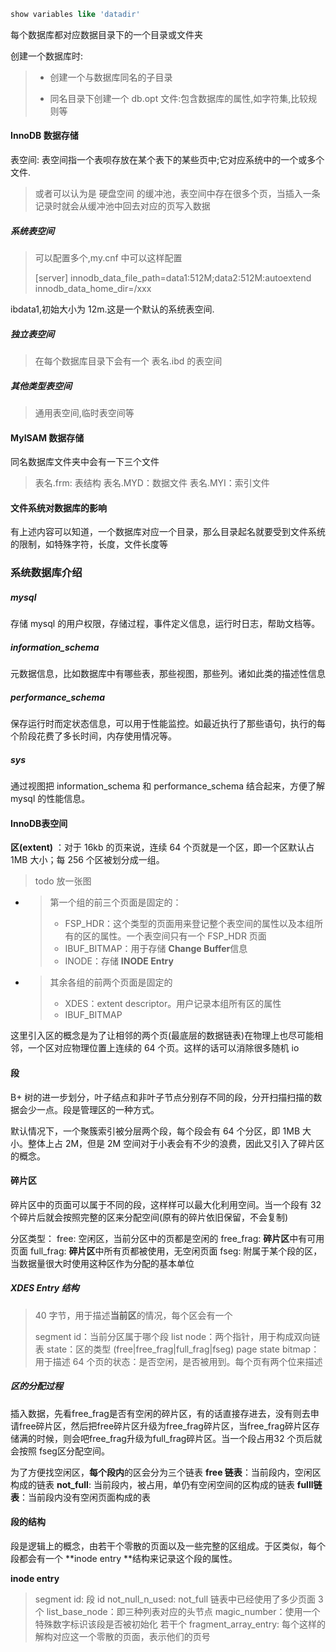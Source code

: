 ```sql
show variables like 'datadir'
```

每个数据库都对应数据目录下的一个目录或文件夹

创建一个数据库时:

> - 创建一个与数据库同名的子目录
> 
> - 同名目录下创建一个 db.opt 文件:包含数据库的属性,如字符集,比较规则等



#### InnoDB 数据存储

表空间: 表空间指一个表呗存放在某个表下的某些页中;它对应系统中的一个或多个文件.

> 或者可以认为是 硬盘空间 的缓冲池，表空间中存在很多个页，当插入一条记录时就会从缓冲池中回去对应的页写入数据

##### 系统表空间

> 可以配置多个,my.cnf 中可以这样配置
> 
> [server]
> innodb_data_file_path=data1:512M;data2:512M:autoextend
> innodb_data_home_dir=/xxx

ibdata1,初始大小为 12m.这是一个默认的系统表空间.

##### 独立表空间

> 在每个数据库目录下会有一个 表名.ibd 的表空间

##### 其他类型表空间

> 通用表空间,临时表空间等

#### MyISAM 数据存储

同名数据库文件夹中会有一下三个文件

> 表名.frm: 表结构
> 表名.MYD：数据文件
> 表名.MYI：索引文件



#### 文件系统对数据库的影响

有上述内容可以知道，一个数据库对应一个目录，那么目录起名就要受到文件系统的限制，如特殊字符，长度，文件长度等



### 系统数据库介绍

##### mysql

存储 mysql 的用户权限，存储过程，事件定义信息，运行时日志，帮助文档等。

##### information_schema

元数据信息，比如数据库中有哪些表，那些视图，那些列。诸如此类的描述性信息

##### performance_schema

保存运行时而定状态信息，可以用于性能监控。如最近执行了那些语句，执行的每个阶段花费了多长时间，内存使用情况等。

##### sys

通过视图把 information_schema 和 performance_schema 结合起来，方便了解 mysql 的性能信息。





#### InnoDB表空间

**区(extent)** ：对于 16kb 的页来说，连续 64 个页就是一个区，即一个区默认占 1MB 大小；每 256 个区被划分成一组。

> todo 放一张图

- > 第一个组的前三个页面是固定的：
  >
  > - FSP_HDR：这个类型的页面用来登记整个表空间的属性以及本组所有的区的属性。一个表空间只有一个 FSP_HDR 页面
  > - IBUF_BITMAP：用于存储 **Change Buffer**信息
  > - INODE：存储 **INODE Entry**

- > 其余各组的前两个页面是固定的
  >
  > - XDES：extent descriptor。用户记录本组所有区的属性
  > - IBUF_BITMAP

这里引入区的概念是为了让相邻的两个页(最底层的数据链表)在物理上也尽可能相邻，一个区对应物理位置上连续的 64 个页。这样的话可以消除很多随机 io

#### 段

B+ 树的进一步划分，叶子结点和非叶子节点分别存不同的段，分开扫描扫描的数据会少一点。段是管理区的一种方式。

默认情况下，一个聚簇索引被分层两个段，每个段会有 64 个分区，即 1MB 大小。整体上占 2M，但是 2M 空间对于小表会有不少的浪费，因此又引入了碎片区的概念。

#### 碎片区

碎片区中的页面可以属于不同的段，这样样可以最大化利用空间。当一个段有 32 个碎片后就会按照完整的区来分配空间(原有的碎片依旧保留，不会复制)



分区类型：
free: 空闲区，当前分区中的页都是空闲的
free_frag: **碎片区**中有可用页面
full_frag: **碎片区**中所有页都被使用，无空闲页面
fseg: 附属于某个段的区，当数据量很大时使用这种区作为分配的基本单位





##### XDES Entry 结构

> 40 字节，用于描述**当前区**的情况，每个区会有一个
>
> segment id：当前分区属于哪个段
> list node：两个指针，用于构成双向链表
> state：区的类型   (free|free_frag|full_frag|fseg)
> page state bitmap：用于描述 64 个页的状态：是否空闲，是否被用到。每个页有两个位来描述



##### 区的分配过程

插入数据，先看free_frag是否有空闲的碎片区，有的话直接存进去，没有则去申请free碎片区，然后把free碎片区升级为free_frag碎片区，当free_frag碎片区存储满的时候，则会吧free_frag升级为full_frag碎片区。当一个段占用32 个页后就会按照 fseg区分配空间。

为了方便找空闲区，**每个段内**的区会分为三个链表
**free 链表**：当前段内，空闲区构成的链表
**not_full**: 当前段内，被占用，单仍有空闲空间的区构成的链表
**fulll链表**：当前段内没有空闲页面构成的表



#### 段的结构

段是逻辑上的概念，由若干个零散的页面以及一些完整的区组成。于区类似，每个段都会有一个 **inode entry **结构来记录这个段的属性。

**inode entry**

> segment id: 段 id
> not_null_n_used: not_full 链表中已经使用了多少页面
> 3 个 list_base_node：即三种列表对应的头节点
> magic_number：使用一个特殊数字标识该段是否被初始化
> 若干个 fragment_array_entry: 每个这样的解构对应这一个零散的页面，表示他们的页号
















































































